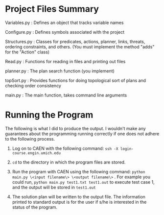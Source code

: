 Project Files Summary
====================
Variables.py : Defines an object that tracks variable names

Configure.py : Defines symbols associated with the project

Structures.py : Classes for predicates, actions, planner, links, threats, ordering constraints, and others. (You must implement the method "adds" for the "Action" class)

Read.py : Functions for reading in files and printing out files

planner.py : The plan search function (you implement)

topSort.py : Provides functions for doing topological sort of plans and checking order consistency

main.py : The main function, takes command line arguments

Running the Program
===================

The following is what I did to produce the output. I wouldn't make any guarantees about the programming running correctly if one does not adhere to the following process.

1. Log on to CAEN with the following command: `ssh -X login-course.engin.umich.edu`

2. `cd` to the directory in which the program files are stored.

3. Run the program with CAEN using the following command: `python main.py \<input filename\> \<output filename\>` . For example you could run, `python main.py test1.txt test1.out` to execute test case 1, and the output will be stored in `test1.out`

4. The solution plan will be written to the output file. The information printed to standard output is for the user if s/he is interested in the status of the program.
